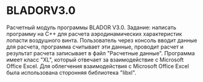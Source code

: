 # BLADORV3.0
Расчетный модуль программы BLADOR V3.0.
Задание: написать программу на C++ для расчета аэродинамических характеристик лопасти воздушного винта.
Пользователь через консоль вводит данные для расчета, программа считывает эти данные, проводит расчет и результат расчета записывает в файл "Расчетные данные".
Программа имеет класс "XL", который отвечает за взаимодействие с Microsoft Office Excel.
Для облегчения взаимодействия с Microsoft Office Excel была использована сторонняя библиотека "libxl".
